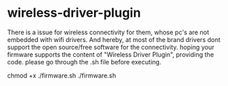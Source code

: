 # wireless-driver-plugin
There is a issue for wireless connectivity for them, whose pc's are not embedded with wifi drivers.
And hereby, at most of the brand drivers dont support the open source/free software for the connectivity.
hoping your firmware supports the content of "Wireless Driver Plugin", providing the code.
please go through the .sh file before executing.

chmod +x ./firmware.sh
./firmware.sh
